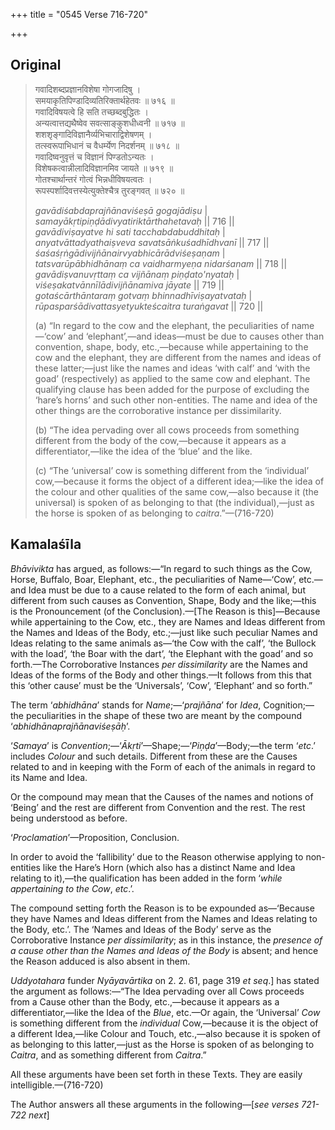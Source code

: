 +++
title = "0545 Verse 716-720"

+++
## Original 
>
> गवादिशब्दप्रज्ञानविशेषा गोगजादिषु ।  
> समयाकृतिपिण्डादिव्यतिरिक्तार्थहेतवः ॥ ७१६ ॥  
> गवादिविषयत्वे हि सति तच्छब्दबुद्धितः ।  
> अन्यत्वात्तद्यथैष्वेव सवत्साङ्कुशधीध्वनी ॥ ७१७ ॥  
> शशशृङ्गादिविज्ञानैर्व्यभिचाराद्विशेषणम् ।  
> तत्स्वरूपाभिधानं च वैधर्म्येण निदर्शनम् ॥ ७१८ ॥  
> गवादिष्वनुवृत्तं च विज्ञानं पिण्डतोऽन्यतः ।  
> विशेषकत्वान्नीलादिविज्ञानमिव जायते ॥ ७१९ ॥  
> गोतश्चार्थान्तरं गोत्वं भिन्नधीविषयत्वतः ।  
> रूपस्पर्शादिवत्तस्येत्युक्तेश्चैत्र तुरङ्गवत् ॥ ७२० ॥ 
>
> *gavādiśabdaprajñānaviśeṣā gogajādiṣu* \|  
> *samayākṛtipiṇḍādivyatiriktārthahetavaḥ* \|\| 716 \|\|  
> *gavādiviṣayatve hi sati tacchabdabuddhitaḥ* \|  
> *anyatvāttadyathaiṣveva savatsāṅkuśadhīdhvanī* \|\| 717 \|\|  
> *śaśaśṛṅgādivijñānairvyabhicārādviśeṣaṇam* \|  
> *tatsvarūpābhidhānaṃ ca vaidharmyeṇa nidarśanam* \|\| 718 \|\|  
> *gavādiṣvanuvṛttaṃ ca vijñānaṃ piṇḍato'nyataḥ* \|  
> *viśeṣakatvānnīlādivijñānamiva jāyate* \|\| 719 \|\|  
> *gotaścārthāntaraṃ gotvaṃ bhinnadhīviṣayatvataḥ* \|  
> *rūpasparśādivattasyetyukteścaitra turaṅgavat* \|\| 720 \|\| 
>
> \(a\) “In regard to the cow and the elephant, the peculiarities of name—‘cow’ and ‘elephant’,—and ideas—must be due to causes other than convention, shape, body, etc.,—because while appertaining to the cow and the elephant, they are different from the names and ideas of these latter;—just like the names and ideas ‘with calf’ and ‘with the goad’ (respectively) as applied to the same cow and elephant. The qualifying clause has been added for the purpose of excluding the ‘hare’s horns’ and such other non-entities. The name and idea of the other things are the corroborative instance per dissimilarity. 
>
> \(b\) “The idea pervading over all cows proceeds from something different from the body of the cow,—because it appears as a differentiator,—like the idea of the ‘blue’ and the like. 
>
> \(c\) “The ‘universal’ cow is something different from the ‘individual’ cow,—because it forms the object of a different idea;—like the idea of the colour and other qualities of the same cow,—also because it (the universal) is spoken of as belonging to that (the individual),—just as the horse is spoken of as belonging to *caitra*.”—(716-720)



## Kamalaśīla

*Bhāvivikta* has argued, as follows:—“In regard to such things as the Cow, Horse, Buffalo, Boar, Elephant, etc., the peculiarities of Name—‘Cow’, etc.—and Idea must be due to a cause related to the form of each animal, but different from such causes as Convention, Shape, Body and the like;—this is the Pronouncement (of the Conclusion).—[The Reason is this]—Because while appertaining to the Cow, etc., they are Names and Ideas different from the Names and Ideas of the Body, etc.;—just like such peculiar Names and Ideas relating to the same animals as—‘the Cow with the calf’, ‘the Bullock with the load’, ‘the Boar with the dart’, ‘the Elephant with the goad’ and so forth.—The Corroborative Instances *per dissimilarity* are the Names and Ideas of the forms of the Body and other things.—It follows from this that this ‘other cause’ must be the ‘Universals’, ‘Cow’, ‘Elephant’ and so forth.”

The term ‘*abhidhāna*’ stands for *Name*;—‘*prajñāna*’ for *Idea*, Cognition;—the peculiarities in the shape of these two are meant by the compound ‘*abhidhānaprajñānaviśeṣāḥ*’.

‘*Samaya*’ is *Convention*;—‘*Ākṛti*’—Shape;—‘*Piṇḍa*’—Body;—the term ‘*etc*.’ includes *Colour* and such details. Different from these are the Causes related to and in keeping with the Form of each of the animals in regard to its Name and Idea.

Or the compound may mean that the Causes of the names and notions of ‘Being’ and the rest are different from Convention and the rest. The rest being understood as before.

‘*Proclamation*’—Proposition, Conclusion.

In order to avoid the ‘fallibility’ due to the Reason otherwise applying to non-entities like the Hare’s Horn (which also has a distinct Name and Idea relating to it),—the qualification has been added in the form ‘*while appertaining to the Cow*, *etc*.’.

The compound setting forth the Reason is to be expounded as—‘Because they have Names and Ideas different from the Names and Ideas relating to the Body, etc.’. The ‘Names and Ideas of the Body’ serve as the Corroborative Instance *per dissimilarity*; as in this instance, the *presence of a cause other than the Names and Ideas of the Body* is absent; and hence the Reason adduced is also absent in them.

*Uddyotahara* funder *Nyāyavārtika* on 2. 2. 61, page 319 *et seq*.] has stated the argument as follows:—“The Idea pervading over all Cows proceeds from a Cause other than the Body, etc.,—because it appears as a differentiator,—like the Idea of the *Blue*, etc.—Or again, the ‘Universal’ *Cow* is something different from the *individual* Cow,—because it is the object of a different Idea,—like Colour and Touch, etc.,—also because it is spoken of as belonging to this latter,—just as the Horse is spoken of as belonging to *Caitra*, and as something different from *Caitra*.”

All these arguments have been set forth in these Texts. They are easily intelligible.—(716-720)

The Author answers all these arguments in the following—[*see verses 721-722 next*]


